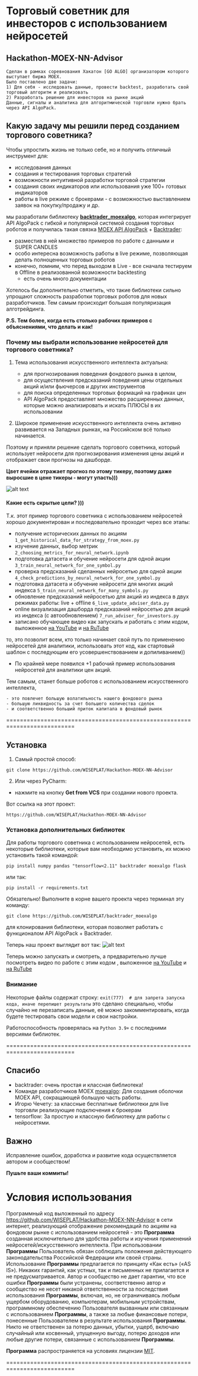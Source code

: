 # Торговый советник для инвесторов с использованием нейросетей
## Hackathon-MOEX-NN-Advisor

```
Сделан в рамках соревнования Хакатон [GO ALGO] организатором которого выступает биржа MOEX.
Было поставлено две задачи:
1) Для себя - исследовать данные, провести backtest, разработать свой торговый алгоритм и реализовать 
2) Разработать решение для инвесторов на рынке акций
Данные, сигналы и аналитика для алгоритмической торговли нужно брать через API AlgoPack. 
```

## Какую задачу мы решили перед созданием торгового советника?

Чтобы упростить жизнь не только себе, но и получить отличный инструмент для:
  - исследования данных 
  - создания и тестирования торговых стратегий
  - возможности интуитивной разработки торговой стратегии
  - создания своих индикаторов или использования уже 100+ готовых индикаторов
  - работы в live режиме с брокерами - с возможностью выставлением заявок на покупку/продажу и др.

мы разработали библиотеку [**backtrader_moexalgo**](https://github.com/WISEPLAT/backtrader_moexalgo), которая интегрирует API AlgoPack с гибкой и популярной системой создания торговых роботов
и получилась такая связка [MOEX API AlgoPack](https://www.moex.com/ru/algopack/about) + [Backtrader](https://github.com/WISEPLAT/backtrader ):
  - разместив в ней множество примеров по работе с данными и SUPER CANDLES
  - особо интересна возможность работы в live режиме, позволяющая делать полноценных торговых роботов
  - конечно, помним, что перед выходом в Live - все сначала тестируем в Offline в реализованной возможности backtesting
    - есть очень много документации 

Хотелось бы дополнительно отметить, что такие библиотеки сильно упрощают сложность разработки торговых роботов для новых разработчиков.
Тем самым происходит большая популяризация алготрейдинга. 

**P.S. Тем более, когда есть столько рабочих примеров с объяснениями, что делать и как!** 

### Почему мы выбрали использование нейросетей для торгового советника?
1. Тема использования искусственного интеллекта актуальна:
   - для прогнозирования поведения фондового рынка в целом, 
   - для осуществления предсказаний поведения цены отдельных акций и/или фьючерсов и других инструментов
   - для поиска определенных торговых формаций на графиках цен
   - API AlgoPack предоставляет множество расширенных данных, которые можно анализировать и искать ПЛЮСЫ в их использовании
   

2. Широкое применение искусственного интеллекта очень активно развивается на Западных рынках, на Российском всё только начинается.


Поэтому и приняли решение сделать торгового советника, который использует нейросети для прогнозирования изменения цены акций и отображает свои прогнозы на дашборде.

**Цвет ячейки отражает прогноз по этому тикеру, поэтому даже выросшие в цене тикеры - могут упасть)))**

![alt text](https://raw.githubusercontent.com/WISEPLAT/imgs_for_repos/master/dashboard.jpg)



#### Какие есть скрытые цели? )))
Т.к. этот пример торгового советника с использованием нейросетей хорошо документирован и последовательно проходит через все этапы:
    
- получение исторических данных по акциям
```1_get_historical_data_for_strategy_from_moex.py```
- изучение данных, выбор метрик 
```2_choosing_metrics_for_neural_network.ipynb```
- подготовка датасета и обучение нейросети для одной акции
```3_train_neural_network_for_one_symbol.py```
- проверка предсказаний сделанных нейросетью для одной акции
```4_check_predictions_by_neural_network_for_one_symbol.py```
- подготовка датасета и обучение нейросети для многих акций индекса
```5_train_neural_network_for_many_symbols.py```
- обновление предсказаний нейросетью для акций из индекса в двух режимах работы: live + offline 
```6_live_update_adviser_data.py```
- online визуализация дашборда предсказаний нейросетью для акций из индекса (с автообновлением)
```7_run_adviser_for_investors.py```
- записано обучающее видео как запускать и работать с этим кодом, выложенное [на YouTube](https://youtu.be/yrQFqvc4fk0 ) и [на RuTube](https://rutube.ru/video/private/1255dfe65f4db8736b894cae72b14c45/?p=oOFSDPr1El6lq586tIm2qg )

то, это позволит всем, кто только начинает свой путь по применению нейросетей для аналитики, использовать этот код, 
как стартовый шаблон с последующим его усовершенствованием и допиливанием)) 

- По крайней мере появился +1 рабочий пример использования нейросетей для аналитики цен акций.

Тем самым, станет больше роботов с использованием искусственного интеллекта,
```
- это повлечет большую волатильность нашего фондового рынка
- большую ликвидность за счет большего количества сделок
- и соответственно больший приток капитала в фондовый рынок
```


==========================================================================

## Установка
1) Самый простой способ:
```shell
git clone https://github.com/WISEPLAT/Hackathon-MOEX-NN-Advisor
```

2) Или через PyCharm:
- нажмите на кнопку **Get from VCS** при создании нового проекта.

Вот ссылка на этот проект:
```shell
https://github.com/WISEPLAT/Hackathon-MOEX-NN-Advisor
```

### Установка дополнительных библиотек
Для работы торгового советника с использованием нейросетей, есть некоторые библиотеки, которые вам необходимо установить,
их можно установить такой командой:
```shell
pip install numpy pandas "tensorflow<2.11" backtrader moexalgo flask
```

или так:
```shell
pip install -r requirements.txt
```

Обязательно! Выполните в корне вашего проекта через терминал эту команду:
```shell
git clone https://github.com/WISEPLAT/backtrader_moexalgo
```
для клонирования библиотеки, которая позволяет работать с функционалом API AlgoPack + Backtrader.

Теперь наш проект выглядит вот так:
![alt text](https://raw.githubusercontent.com/WISEPLAT/imgs_for_repos/master/hackathon_moex_nn_advisor.jpg )

Теперь можно запускать и смотреть, а предварительно лучше посмотреть видео по работе с этим кодом
, выложенное [на YouTube](https://youtu.be/yrQFqvc4fk0 ) и [на RuTube](https://rutube.ru/video/private/1255dfe65f4db8736b894cae72b14c45/?p=oOFSDPr1El6lq586tIm2qg )

### Внимание
Некоторые файлы содержат строку:
```exit(777)  # для запрета запуска кода, иначе перепишет результаты```
это сделано специально, чтобы случайно не перезаписать данные, её можно закомментировать, когда будете тестировать свои модели и свои настройки.


Работоспособность проверялась на ```Python 3.9+``` с последними версиями библиотек.


==========================================================================

## Спасибо
- backtrader: очень простая и классная библиотека!
- Команде разработчиков MOEX [moexalgo](https://github.com/moexalgo/moexalgo): Для создания оболочки MOEX API, сокращающей большую часть работы.
- Игорю Чечету: за классные бесплатные библиотеки для live торговли реализующие подключения к брокерам 
- tensorflow: За простую и классную библиотеку для работы с нейросетями.

## Важно
Исправление ошибок, доработка и развитие кода осуществляется автором и сообществом!

**Пушьте ваши коммиты!** 

# Условия использования
Программный код выложенный по адресу https://github.com/WISEPLAT/Hackathon-MOEX-NN-Advisor в сети интернет, реализующий отображение рекомендаций по акциям на фондовом рынке с использованием нейросетей - это **Программа** созданная исключительно для удобства работы и изучения применений нейросетей/искусственного интеллекта.
При использовании **Программы** Пользователь обязан соблюдать положения действующего законодательства Российской Федерации или своей страны.
Использование **Программы** предлагается по принципу «Как есть» («AS IS»). Никаких гарантий, как устных, так и письменных не прилагается и не предусматривается.
Автор и сообщество не дает гарантии, что все ошибки **Программы** были устранены, соответственно автор и сообщество не несет никакой ответственности за
последствия использования **Программы**, включая, но, не ограничиваясь любым ущербом оборудованию, компьютерам, мобильным устройствам, 
программному обеспечению Пользователя вызванным или связанным с использованием **Программы**, а также за любые финансовые потери,
понесенные Пользователем в результате использования **Программы**.
Никто не ответственен за потерю данных, убытки, ущерб, включаю случайный или косвенный, упущенную выгоду, потерю доходов или любые другие потери,
связанные с использованием **Программы**.

**Программа** распространяется на условиях лицензии [MIT](https://choosealicense.com/licenses/mit).

==========================================================================
